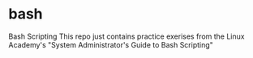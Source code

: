 # bash
Bash Scripting 
This repo just contains practice exerises from the Linux Academy's "System Administrator's Guide to Bash Scripting"
